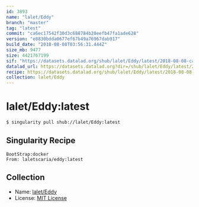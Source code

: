 ```yaml
---
id: 3893
name: "lalet/Eddy"
branch: "master"
tag: "latest"
commit: "ca6ec17542f30d3c688784b20eefb47fa1ade628"
version: "e8830bdda0677ef67b49a76967dab917"
build_date: "2018-08-08T03:56:31.444Z"
size_mb: 9477
size: 4421767199
sif: "https://datasets.datalad.org/shub/lalet/Eddy/latest/2018-08-08-ca6ec175-e8830bdd/e8830bdda0677ef67b49a76967dab917.simg"
datalad_url: https://datasets.datalad.org?dir=/shub/lalet/Eddy/latest/2018-08-08-ca6ec175-e8830bdd/
recipe: https://datasets.datalad.org/shub/lalet/Eddy/latest/2018-08-08-ca6ec175-e8830bdd/Singularity
collection: lalet/Eddy
---
```


# lalet/Eddy:latest

```bash
$ singularity pull shub://lalet/Eddy:latest
```

## Singularity Recipe

```singularity
BootStrap:docker
From: laletscaria/eddy:latest
```

## Collection

 - Name: [lalet/Eddy](https://github.com/lalet/Eddy)
 - License: [MIT License](https://api.github.com/licenses/mit)

